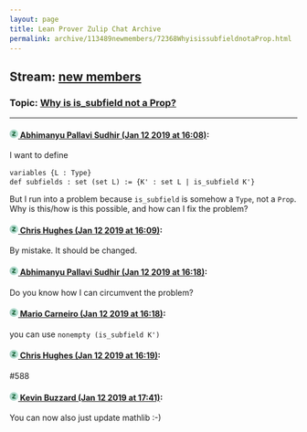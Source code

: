 ```yaml
---
layout: page
title: Lean Prover Zulip Chat Archive 
permalink: archive/113489newmembers/72368WhyisissubfieldnotaProp.html
---
```


## Stream: [new members](index.html)
### Topic: [Why is is_subfield not a Prop?](72368WhyisissubfieldnotaProp.html)

---

#### [![Click to go to Zulip](../../assets/img/zulip2.png) Abhimanyu Pallavi Sudhir (Jan 12 2019 at 16:08)](https://leanprover.zulipchat.com/#narrow/stream/113489-new%20members/topic/Why%20is%20is_subfield%20not%20a%20Prop%3F/near/154987213):
I want to define
```lean
variables {L : Type}
def subfields : set (set L) := {K' : set L | is_subfield K'}
```
But I run into a problem because `is_subfield` is somehow a `Type`, not a `Prop`. Why is this/how is this possible, and how can I fix the problem?

#### [![Click to go to Zulip](../../assets/img/zulip2.png) Chris Hughes (Jan 12 2019 at 16:09)](https://leanprover.zulipchat.com/#narrow/stream/113489-new%20members/topic/Why%20is%20is_subfield%20not%20a%20Prop%3F/near/154987224):
By mistake. It should be changed.

#### [![Click to go to Zulip](../../assets/img/zulip2.png) Abhimanyu Pallavi Sudhir (Jan 12 2019 at 16:18)](https://leanprover.zulipchat.com/#narrow/stream/113489-new%20members/topic/Why%20is%20is_subfield%20not%20a%20Prop%3F/near/154987515):
Do you know how I can circumvent the problem?

#### [![Click to go to Zulip](../../assets/img/zulip2.png) Mario Carneiro (Jan 12 2019 at 16:18)](https://leanprover.zulipchat.com/#narrow/stream/113489-new%20members/topic/Why%20is%20is_subfield%20not%20a%20Prop%3F/near/154987518):
you can use `nonempty (is_subfield K')`

#### [![Click to go to Zulip](../../assets/img/zulip2.png) Chris Hughes (Jan 12 2019 at 16:19)](https://leanprover.zulipchat.com/#narrow/stream/113489-new%20members/topic/Why%20is%20is_subfield%20not%20a%20Prop%3F/near/154987531):
#588

#### [![Click to go to Zulip](../../assets/img/zulip2.png) Kevin Buzzard (Jan 12 2019 at 17:41)](https://leanprover.zulipchat.com/#narrow/stream/113489-new%20members/topic/Why%20is%20is_subfield%20not%20a%20Prop%3F/near/154990392):
You can now also just update mathlib :-)

